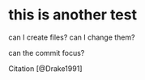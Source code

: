 # this is another test
can I create files?
can I change them?

can the commit focus?

Citation [@Drake1991]